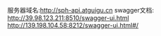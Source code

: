 服务器域名:http://sph-api.atguigu.cn
swagger文档:
http://39.98.123.211:8510/swagger-ui.html
http://139.198.104.58:8212/swagger-ui.html#/